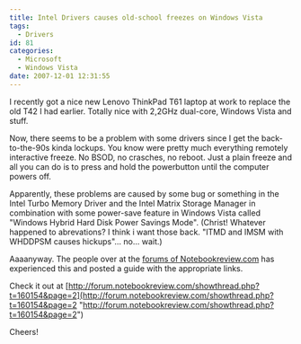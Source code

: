 ```yaml
---
title: Intel Drivers causes old-school freezes on Windows Vista
tags:
  - Drivers
id: 81
categories:
  - Microsoft
  - Windows Vista
date: 2007-12-01 12:31:55
---
```


I recently got a nice new Lenovo ThinkPad T61 laptop at work to replace the old T42 I had earlier. Totally nice with 2,2GHz dual-core, Windows Vista and stuff.

Now, there seems to be a problem with some drivers since I get the back-to-the-90s kinda lockups. You know were pretty much everything remotely interactive freeze. No BSOD, no crasches, no reboot. Just a plain freeze and all you can do is to press and hold the powerbutton until the computer powers off.

Apparently, these problems are caused by some bug or something in the Intel Turbo Memory Driver and the Intel Matrix Storage Manager in combination with some power-save feature in Windows Vista called "Windows Hybrid Hard Disk Power Savings Mode". (Christ! Whatever happened to abrevations? I think i want those back. "ITMD and IMSM with WHDDPSM causes hickups"... no... wait.)

Aaaanyway.
The people over at the [forums of Notebookreview.com](http://forum.notebookreview.com) has experienced this and posted a guide with the appropriate links. 

Check it out at [http://forum.notebookreview.com/showthread.php?t=160154&page=2](http://forum.notebookreview.com/showthread.php?t=160154&page=2 "http://forum.notebookreview.com/showthread.php?t=160154&page=2")

Cheers!